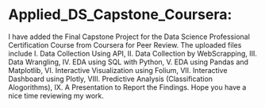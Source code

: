 # Applied_DS_Capstone_Coursera:
I have added the Final Capstone Project for the Data Science Professional Certification Course from Coursera for Peer Review.
The uploaded files include I. Data Collection Using API, II. Data Collection by WebScrapping, III. Data Wrangling, IV. EDA using SQL with Python, V. EDA using Pandas and Matplotlib,
VI. Interactive Visualization using Folium, VII. Interactive Dashboard using Plotly, VIII. Predictive Analysis (Classification Alogorithms), IX. A Presentation to Report the Findings.
Hope you have a nice time reviewing my work.
